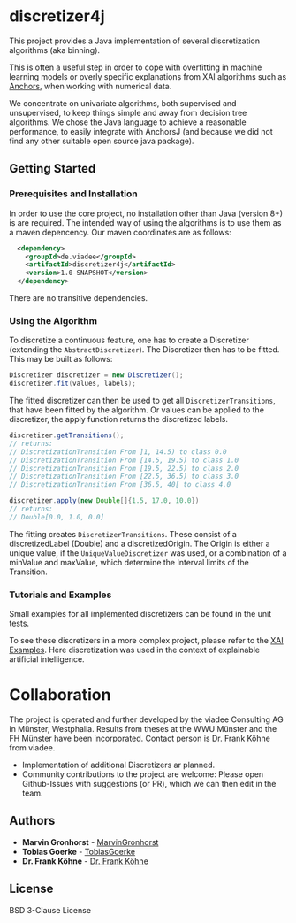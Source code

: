 # discretizer4j

This project provides a Java implementation of several discretization algorithms (aka binning).

This is often a useful step in order to cope with overfitting in machine learning models or overly specific explanations from XAI algorithms such as [Anchors](https://github.com/viadee/javaAnchorExplainer), when working with numerical data.

We concentrate on univariate algorithms, both supervised and unsupervised, to keep things simple and away from decision tree algorithms.
We chose the Java language to achieve a reasonable performance, to easily integrate with AnchorsJ (and because we did not find any other  suitable open source java package).

## Getting Started


### Prerequisites and Installation

In order to use the core project, no installation other than Java (version 8+) is are required. The intended way of using the algorithms is to use them as a maven depencency. Our maven coordinates are as follows:

```xml
  <dependency>
    <groupId>de.viadee</groupId>
    <artifactId>discretizer4j</artifactId>
    <version>1.0-SNAPSHOT</version>    
  </dependency>
```
    
There are no transitive dependencies.

### Using the Algorithm

To discretize a continuous feature, one has to create a Discretizer (extending the ``AbstractDiscretizer``). The Discretizer then has to be fitted.
This may be built as follows: 

```Java
Discretizer discretizer = new Discretizer();
discretizer.fit(values, labels);
```
The fitted discretizer can then be used to get all ``DiscretizerTransitions``, that have been fitted by the algorithm. 
Or values can be applied to the discretizer, the apply function returns the discretized labels.

```Java
discretizer.getTransitions();
// returns:
// DiscretizationTransition From ]1, 14.5) to class 0.0
// DiscretizationTransition From [14.5, 19.5) to class 1.0
// DiscretizationTransition From [19.5, 22.5) to class 2.0
// DiscretizationTransition From [22.5, 36.5) to class 3.0
// DiscretizationTransition From [36.5, 40[ to class 4.0

discretizer.apply(new Double[]{1.5, 17.0, 10.0})
// returns:
// Double[0.0, 1.0, 0.0]
```

The fitting creates ``DiscretizerTransitions``. These consist of a discretizedLabel (Double) and a discretizedOrigin. 
The Origin is either a unique value, if the ``UniqueValueDiscretizer`` was used, or a combination of a minValue and maxValue, which determine the Interval limits of the Transition. 

### Tutorials and Examples

Small examples for all implemented discretizers can be found in the unit tests. 

To see these discretizers in a more complex project, please refer to the [XAI Examples](https://github.com/viadee/xai_examples). Here discretization was used in the context of explainable artificial intelligence. 

# Collaboration

The project is operated and further developed by the viadee Consulting AG in Münster, Westphalia. Results from theses at the WWU Münster and the FH Münster have been incorporated. Contact person is Dr. Frank Köhne from viadee.
* Implementation of additional Discretizers ar planned.
* Community contributions to the project are welcome: Please open Github-Issues with suggestions (or PR), which we can then edit in the team.

## Authors
* **Marvin Gronhorst** - [MarvinGronhorst](https://github.com/MarvinGronhorst)
* **Tobias Goerke** - [TobiasGoerke](https://github.com/TobiasGoerke)
* **Dr. Frank Köhne** - [Dr. Frank Köhne](https://github.com/fkoehne)

## License

BSD 3-Clause License

